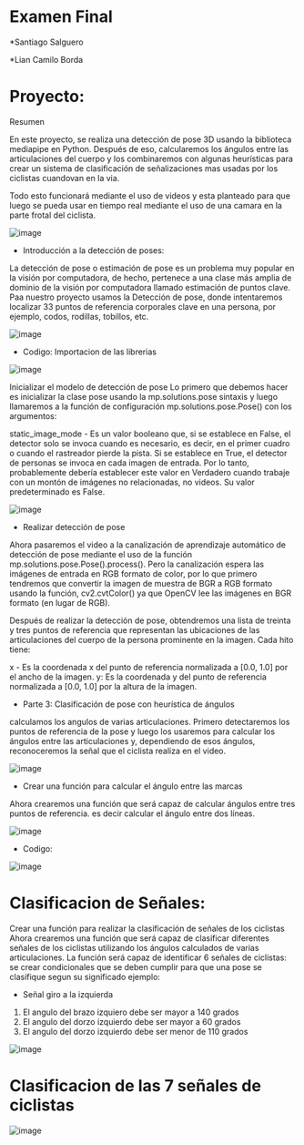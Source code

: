 # Examen Final
*Santiago Salguero

*Lian Camilo Borda

# Proyecto: 

Resumen

En este proyecto, se realiza una detección de pose 3D usando la biblioteca mediapipe en Python. Después de eso, calcularemos los ángulos entre las articulaciones del cuerpo y los combinaremos con algunas heurísticas para crear un sistema de clasificación de señalizaciones mas usadas por los ciclistas cuandovan en la via. 

Todo esto funcionará mediante el uso de videos y esta planteado para que luego se pueda usar en tiempo real mediante el uso de una  camara en la parte frotal del ciclista. 

![image](https://user-images.githubusercontent.com/81332414/137357760-ed5d8cf4-7f53-45b2-8604-88dff20dc5c0.png)


* Introducción a la detección de poses:

La detección de pose o estimación de pose es un problema muy popular en la visión por computadora, de hecho, pertenece a una clase más amplia de dominio de la visión por computadora llamado estimación de puntos clave. Paa nuestro proyecto usamos la Detección de pose, donde intentaremos localizar 33 puntos de referencia corporales clave en una persona, por ejemplo, codos, rodillas, tobillos, etc.

![image](https://user-images.githubusercontent.com/81332414/137357594-f6723a4e-009d-4693-aa3c-26baff1ffdc7.png)

* Codigo: Importacion de las librerias

![image](https://user-images.githubusercontent.com/81332414/137357975-ed2a25ad-9f2a-420a-8871-56b5dc3fdba3.png)

Inicializar el modelo de detección de pose
Lo primero que debemos hacer es inicializar la clase pose usando la  mp.solutions.pose sintaxis y luego llamaremos a la función de configuración  mp.solutions.pose.Pose() con los argumentos:

static_image_mode - Es un valor booleano que, si se establece en  False, el detector solo se invoca cuando es necesario, es decir, en el primer cuadro o cuando el rastreador pierde la pista. Si se establece en  True, el detector de personas se invoca en cada imagen de entrada. Por lo tanto, probablemente debería establecer este valor en Verdadero cuando trabaje con un montón de imágenes no relacionadas, no videos. Su valor predeterminado es  False.

![image](https://user-images.githubusercontent.com/81332414/137358377-b389bf0b-bb15-4f2a-8afe-2d3dd00ac9cc.png)

* Realizar detección de pose

Ahora pasaremos el video  a la canalización de aprendizaje automático de detección de pose mediante el uso de la función  mp.solutions.pose.Pose().process(). Pero la canalización espera las imágenes de entrada en  RGB formato de color, por lo que primero tendremos que convertir la imagen de muestra de  BGR a  RGB formato usando la función,  cv2.cvtColor() ya que OpenCV lee las imágenes en  BGR formato (en lugar de  RGB).

Después de realizar la detección de pose, obtendremos una lista de treinta y tres puntos de referencia que representan las ubicaciones de las articulaciones del cuerpo de la persona prominente en la imagen. Cada hito tiene:

x - Es la coordenada x del punto de referencia normalizada a [0.0, 1.0] por el ancho de la imagen.
y: Es la coordenada y del punto de referencia normalizada a [0.0, 1.0] por la altura de la imagen.

* Parte 3: Clasificación de pose con heurística de ángulos

calculamos los angulos de varias articulaciones. Primero detectaremos los puntos de referencia de la pose y luego los usaremos para calcular los ángulos entre las articulaciones y, dependiendo de esos ángulos, reconoceremos la señal que el ciclista realiza en el video.

![image](https://user-images.githubusercontent.com/81332414/137359292-3a3569f7-2958-45e0-9688-ecbdf118d4d3.png)

* Crear una función para calcular el ángulo entre las marcas

Ahora crearemos una función que será capaz de calcular ángulos entre tres puntos de referencia. es decir  calcular el ángulo entre dos líneas.

![image](https://user-images.githubusercontent.com/81332414/137359455-a2765c28-d87b-4cc6-909a-904eb1732622.png)

* Codigo:

![image](https://user-images.githubusercontent.com/81332414/137359529-5f4e6539-d0ac-4587-b0b6-e2737566de39.png)


# Clasificacion de Señales:

Crear una función para realizar la clasificación de señales de los ciclistas
Ahora crearemos una función que será capaz de clasificar diferentes señales de los ciclistas utilizando los ángulos calculados de varias articulaciones. La función será capaz de identificar 6 señales de ciclistas:
se crear condicionales que se deben cumplir para que una pose se clasifique segun su significado ejemplo:

* Señal giro a la izquierda

1. El angulo del brazo izquiero debe ser mayor a 140 grados
2. El angulo del dorzo izquierdo debe ser mayor a 60 grados
3. El angulo del dorzo izquierdo debe ser menor de 110 grados

![image](https://user-images.githubusercontent.com/81332414/137359918-32b8d2f0-67ac-44a9-a1f6-0227e4c350e7.png)

# Clasificacion de las 7 señales de ciclistas

![image](https://user-images.githubusercontent.com/81332414/137360863-400172a5-ddc4-4f0f-9f38-cf1f756ebce6.png)


 



